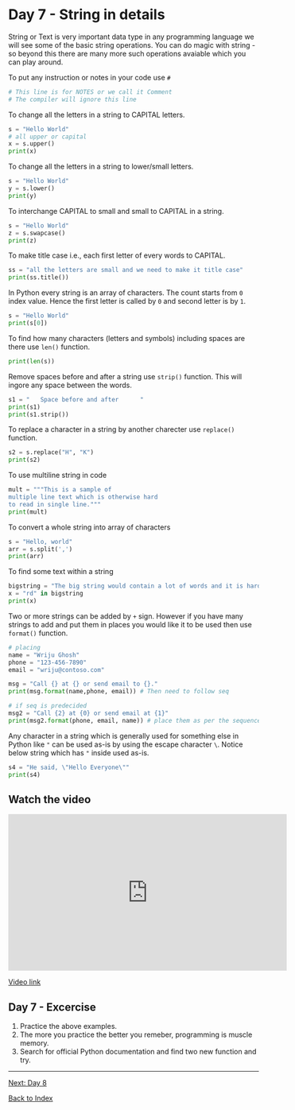 # Day 7 - String in details

String or Text is very important data type in any programming language we will see some of the basic string operations. You can do magic with string - so beyond this there are many more such operations avaiable which you can play around.

To put any instruction or notes in your code use `#`

```python
# This line is for NOTES or we call it Comment
# The compiler will ignore this line
```

To change all the letters in a string to CAPITAL letters.

```python
s = "Hello World"
# all upper or capital
x = s.upper()
print(x)
```

To change all the letters in a string to lower/small letters.

```python
s = "Hello World"
y = s.lower()
print(y)
```

To interchange CAPITAL to small and small to CAPITAL in a string.

```python
s = "Hello World"
z = s.swapcase()
print(z)
```

To make title case i.e., each first letter of every words to CAPITAL.

```python
ss = "all the letters are small and we need to make it title case"
print(ss.title())
```

In Python every string is an array of characters. The count starts from `0` index value. Hence the first letter is called by `0` and second letter is by `1`.

```python
s = "Hello World"
print(s[0])
```

To find how many characters (letters and symbols) including spaces are there use `len()` function.

```python
print(len(s))
```

Remove spaces before and after a string use `strip()` function. This will ingore any space between the words.

```python
s1 = "   Space before and after      "
print(s1)
print(s1.strip())
```

To replace a character in a string by another charecter use `replace()` function.

```python
s2 = s.replace("H", "K")
print(s2)
```

To use multiline string in code

```python
mult = """This is a sample of 
multiple line text which is otherwise hard
to read in single line."""
print(mult)
```

To convert a whole string into array of characters

```python
s = "Hello, world"
arr = s.split(',')
print(arr)
```

To find some text within a string

```python
bigstring = "The big string would contain a lot of words and it is hard to find if a single word is available"
x = "rd" in bigstring
print(x)
```

Two or more strings can be added by `+` sign. However if you have many strings to add and put them in places you would like it to be used then use `format()` function.

```python
# placing
name = "Wriju Ghosh"
phone = "123-456-7890"
email = "wriju@contoso.com"

msg = "Call {} at {} or send email to {}."
print(msg.format(name,phone, email)) # Then need to follow seq 

# if seq is predecided 
msg2 = "Call {2} at {0} or send email at {1}"
print(msg2.format(phone, email, name)) # place them as per the sequence
```

Any character in a string which is generally used for something else in Python like `"` can be used as-is by using the escape character `\`. Notice below string which has `"` inside used as-is.

```python
s4 = "He said, \"Hello Everyone\""
print(s4)
```

## Watch the video

<iframe width="560" height="315" src="https://www.youtube.com/embed/x4iw0VqqLcM" frameborder="0" allow="accelerometer; autoplay; clipboard-write; encrypted-media; gyroscope; picture-in-picture" allowfullscreen></iframe>

[Video link](https://www.youtube.com/watch?v=x4iw0VqqLcM)

## Day 7 - Excercise

1. Practice the above examples.
2. The more you practice the better you remeber, programming is muscle memory.
3. Search for official Python documentation and find two new function and try.

---
[Next: Day 8](08-day08.md)

[Back to Index](index.md)
